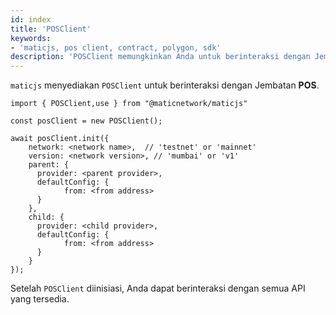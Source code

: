 ```yaml
---
id: index
title: 'POSClient'
keywords:
- 'maticjs, pos client, contract, polygon, sdk'
description: 'POSClient memungkinkan Anda untuk berinteraksi dengan Jembatan POS.'
---
```


`maticjs` menyediakan `POSClient` untuk berinteraksi dengan Jembatan **POS**.

```
import { POSClient,use } from "@maticnetwork/maticjs"

const posClient = new POSClient();

await posClient.init({
    network: <network name>,  // 'testnet' or 'mainnet'
    version: <network version>, // 'mumbai' or 'v1'
    parent: {
      provider: <parent provider>,
      defaultConfig: {
            from: <from address>
      }
    },
    child: {
      provider: <child provider>,
      defaultConfig: {
            from: <from address>
      }
    }
});

```

Setelah `POSClient` diinisiasi, Anda dapat berinteraksi dengan semua API yang tersedia.

